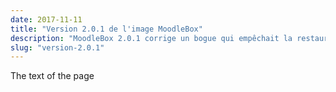 ```yaml
---
date: 2017-11-11
title: "Version 2.0.1 de l'image MoodleBox"
description: "MoodleBox 2.0.1 corrige un bogue qui empêchait la restauration de cours sur l'instance de Moodle de la MoodleBox."
slug: "version-2.0.1"
---
```


The text of the page
